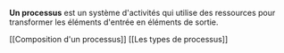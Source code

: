 **Un processus** est un système d'activités qui utilise des ressources pour transformer les éléments d'entrée en éléments de sortie. 


[[Composition d'un processus]]
[[Les types de processus]]



